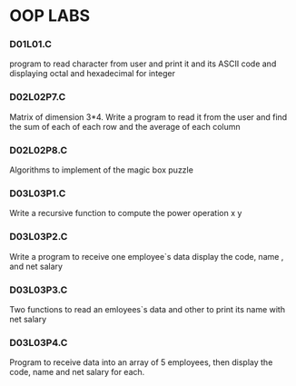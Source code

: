 # OOP LABS
### D01L01.C
program to read character from user and print it and its ASCII code and displaying octal and hexadecimal for integer
### D02L02P7.C
Matrix of dimension 3*4. Write a program to read it from the user and find the sum of each of each row and the average of each column 
### D02L02P8.C
Algorithms to implement of the magic box puzzle
### D03L03P1.C
Write a recursive function to compute the power operation x y
### D03L03P2.C
Write a program to receive one employee`s data display the code, name , and net salary
### D03L03P3.C
Two functions to read an emloyees`s data and other to print its name with net salary
### D03L03P4.C
Program to receive data into an array of 5 employees, then display the code, name and net salary for each.

